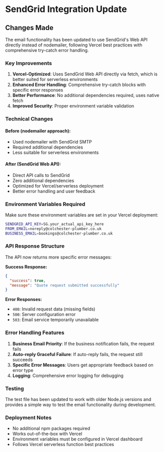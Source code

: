 # SendGrid Integration Update

## Changes Made

The email functionality has been updated to use SendGrid's Web API directly instead of nodemailer, following Vercel best practices with comprehensive try-catch error handling.

### Key Improvements

1. **Vercel-Optimized**: Uses SendGrid Web API directly via fetch, which is better suited for serverless environments
2. **Enhanced Error Handling**: Comprehensive try-catch blocks with specific error responses
3. **Better Performance**: No additional dependencies required, uses native fetch
4. **Improved Security**: Proper environment variable validation

### Technical Changes

#### Before (nodemailer approach):
- Used nodemailer with SendGrid SMTP
- Required additional dependencies
- Less suitable for serverless environments

#### After (SendGrid Web API):
- Direct API calls to SendGrid
- Zero additional dependencies
- Optimized for Vercel/serverless deployment
- Better error handling and user feedback

### Environment Variables Required

Make sure these environment variables are set in your Vercel deployment:

```bash
SENDGRID_API_KEY=SG.your_actual_api_key_here
FROM_EMAIL=noreply@colchester-plumber.co.uk
BUSINESS_EMAIL=bookings@colchester-plumber.co.uk
```

### API Response Structure

The API now returns more specific error messages:

**Success Response:**
```json
{
  "success": true,
  "message": "Quote request submitted successfully"
}
```

**Error Responses:**
- `400`: Invalid request data (missing fields)
- `500`: Server configuration error
- `503`: Email service temporarily unavailable

### Error Handling Features

1. **Business Email Priority**: If the business notification fails, the request fails
2. **Auto-reply Graceful Failure**: If auto-reply fails, the request still succeeds
3. **Specific Error Messages**: Users get appropriate feedback based on error type
4. **Logging**: Comprehensive error logging for debugging

### Testing

The test file has been updated to work with older Node.js versions and provides a simple way to test the email functionality during development.

### Deployment Notes

- No additional npm packages required
- Works out-of-the-box with Vercel
- Environment variables must be configured in Vercel dashboard
- Follows Vercel serverless function best practices